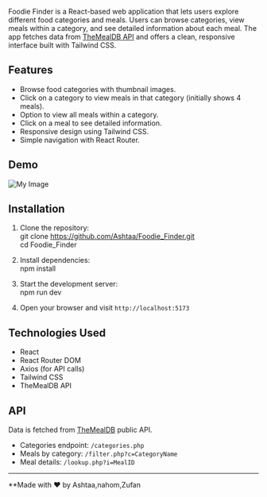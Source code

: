 

Foodie Finder is a React-based web application that lets users explore different food categories and meals. Users can browse categories, view meals within a category, and see detailed information about each meal. The app fetches data from [TheMealDB API](https://www.themealdb.com/api.php) and offers a clean, responsive interface built with Tailwind CSS.

## Features

- Browse food categories with thumbnail images.
- Click on a category to view meals in that category (initially shows 4 meals).
- Option to view all meals within a category.
- Click on a meal to see detailed information.
- Responsive design using Tailwind CSS.
- Simple navigation with React Router.

## Demo

![My Image](public/image.png)

## Installation

1. Clone the repository:  
   git clone https://github.com/Ashtaa/Foodie_Finder.git  
   cd Foodie_Finder

2. Install dependencies:  
   npm install

3. Start the development server:  
   npm run dev

4. Open your browser and visit `http://localhost:5173`

## Technologies Used

- React
- React Router DOM
- Axios (for API calls)
- Tailwind CSS
- TheMealDB API


## API

Data is fetched from [TheMealDB](https://www.themealdb.com/api.php) public API.

- Categories endpoint: `/categories.php`
- Meals by category: `/filter.php?c=CategoryName`
- Meal details: `/lookup.php?i=MealID`

---

**Made with ❤️ by Ashtaa,nahom,Zufan
